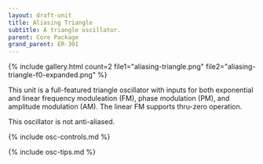 ```yaml
---
layout: draft-unit
title: Aliasing Triangle
subtitle: A triangle oscillator.
parent: Core Package
grand_parent: ER-301
---
```


{% include gallery.html 
count=2
file1="aliasing-triangle.png"
file2="aliasing-triangle-f0-expanded.png"
%}

This unit is a full-featured triangle oscillator with inputs for both exponential and linear frequency moduleation (FM), phase modulation (PM), and amplitude modulation (AM). The linear FM supports thru-zero operation.

This oscillator is not anti-aliased.

{% include osc-controls.md %}

{% include osc-tips.md %}